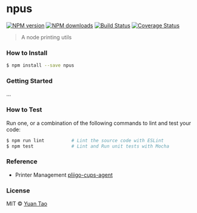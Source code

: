 # npus

[![NPM version](http://img.shields.io/npm/v/npus.svg?style=flat-square)](https://www.npmjs.com/package/npus)
[![NPM downloads](http://img.shields.io/npm/dm/npus.svg?style=flat-square)](https://www.npmjs.com/package/npus)
[![Build Status](http://img.shields.io/travis/taoyuan/npus/master.svg?style=flat-square)](https://travis-ci.org/taoyuan/npus)
[![Coverage Status](https://img.shields.io/coveralls/taoyuan/npus.svg?style=flat-square)](https://coveralls.io/taoyuan/npus)

> A node printing utils

### How to Install

```sh
$ npm install --save npus
```

### Getting Started

...

### How to Test

Run one, or a combination of the following commands to lint and test your code:

```sh
$ npm run lint          # Lint the source code with ESLint
$ npm test              # Lint and Run unit tests with Mocha
```

### Reference

* Printer Management [pliigo-cups-agent](https://bitbucket.org/joeherold/pliigo-cups-agent)

### License

MIT © [Yuan Tao]()
